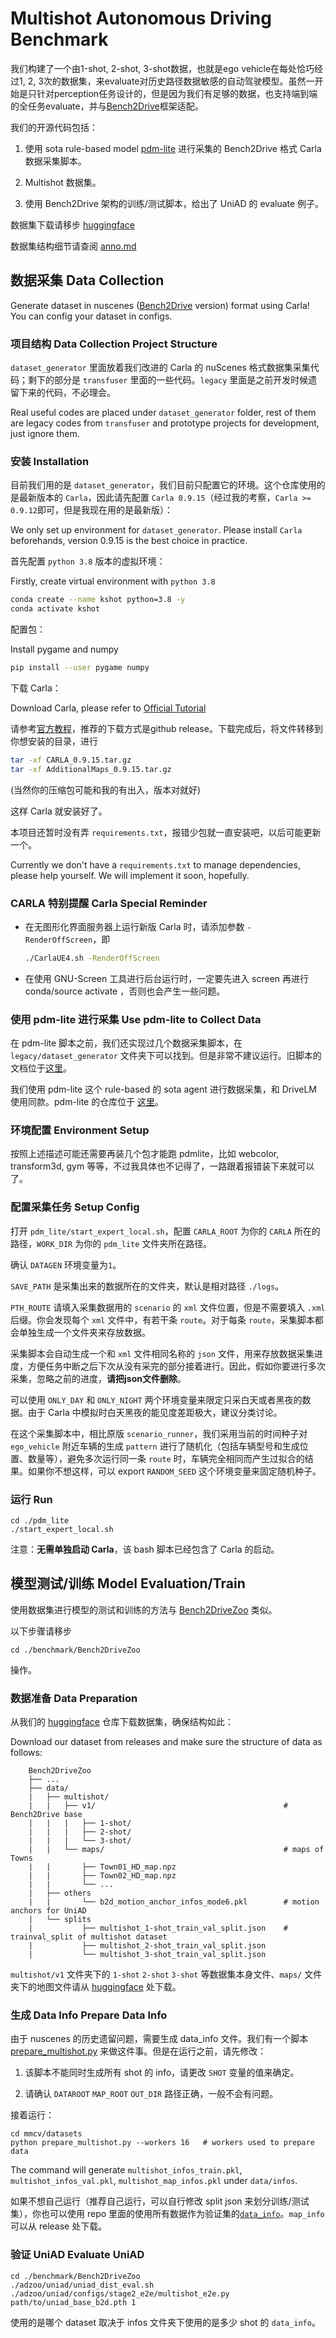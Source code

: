 # Multishot Autonomous Driving Benchmark

我们构建了一个由1-shot, 2-shot, 3-shot数据，也就是ego vehicle在每处恰巧经过1, 2, 3次的数据集，来evaluate对历史路径数据敏感的自动驾驶模型。虽然一开始是只针对perception任务设计的，但是因为我们有足够的数据，也支持端到端的全任务evaluate，并与[Bench2Drive](https://github.com/Thinklab-SJTU/Bench2Drive)框架适配。

我们的开源代码包括：

1. 使用 sota rule-based model [pdm-lite](https://github.com/OpenDriveLab/DriveLM/tree/DriveLM-CARLA/pdm_lite) 进行采集的 Bench2Drive 格式 Carla 数据采集脚本。

2. Multishot 数据集。

3. 使用 Bench2Drive 架构的训练/测试脚本，给出了 UniAD 的 evaluate 例子。

数据集下载请移步 [huggingface](https://huggingface.co/datasets/Telkwevr/Multishot-AD-Bench/tree/main)

数据集结构细节请查阅 [anno.md](anno.md)

## 数据采集 Data Collection

Generate dataset in nuscenes ([Bench2Drive](https://github.com/Thinklab-SJTU/Bench2Drive) version) format using Carla! You can config your dataset in configs.

### 项目结构 Data Collection Project Structure

`dataset_generator` 里面放着我们改进的 Carla 的 nuScenes 格式数据集采集代码；剩下的部分是 `transfuser` 里面的一些代码。`legacy` 里面是之前开发时候遗留下来的代码，不必理会。

Real useful codes are placed under `dataset_generator` folder, rest of them are legacy codes from `transfuser` and prototype projects for development, just ignore them.

### 安装 Installation

目前我们用的是 `dataset_generator`，我们目前只配置它的环境。这个仓库使用的是最新版本的 `Carla`，因此请先配置 `Carla 0.9.15`（经过我的考察，`Carla >= 0.9.12`即可，但是我现在用的是最新版）：

We only set up environment for `dataset_generator`. Please install `Carla` beforehands, version 0.9.15 is the best choice in practice.

首先配置 `python 3.8` 版本的虚拟环境：

Firstly, create virtual environment with `python 3.8`

```bash
conda create --name kshot python=3.8 -y
conda activate kshot
```

配置包：

Install pygame and numpy

```bash
pip install --user pygame numpy
```

下载 Carla：

Download Carla, please refer to [Official Tutorial](https://carla.readthedocs.io/en/0.9.15/start_quickstart/)

请参考[官方教程](https://carla.readthedocs.io/en/0.9.15/start_quickstart/)，推荐的下载方式是github release。下载完成后，将文件转移到你想安装的目录，进行

```bash
tar -xf CARLA_0.9.15.tar.gz
tar -xf AdditionalMaps_0.9.15.tar.gz
```

(当然你的压缩包可能和我的有出入，版本对就好)

这样 Carla 就安装好了。

本项目还暂时没有弄 `requirements.txt`，报错少包就一直安装吧，以后可能更新一个。

Currently we don't have a `requirements.txt` to manage dependencies, please help yourself. We will implement it soon, hopefully.

### CARLA 特别提醒 Carla Special Reminder

 - 在无图形化界面服务器上运行新版 Carla 时，请添加参数 `-RenderOffScreen`，即

   ```bash
   ./CarlaUE4.sh -RenderOffScreen
   ```
 
 - 在使用 GNU-Screen 工具进行后台运行时，一定要先进入 screen 再进行 conda/source activate ，否则也会产生一些问题。

### 使用 pdm-lite 进行采集 Use pdm-lite to Collect Data

在 pdm-lite 脚本之前，我们还实现过几个数据采集脚本，在 `legacy/dataset_generator` 文件夹下可以找到。但是非常不建议运行。旧脚本的文档位于[这里](data_generator_legacy.md)。

我们使用 pdm-lite 这个 rule-based 的 sota agent 进行数据采集，和 DriveLM 使用同款。pdm-lite 的仓库位于 [这里](https://github.com/OpenDriveLab/DriveLM/tree/DriveLM-CARLA/pdm_lite)。

### 环境配置 Environment Setup

按照上述描述可能还需要再装几个包才能跑 pdmlite，比如 webcolor, transform3d, gym 等等，不过我具体也不记得了，一路跟着报错装下来就可以了。

### 配置采集任务 Setup Config

打开 `pdm_lite/start_expert_local.sh`，配置 `CARLA_ROOT` 为你的 `CARLA` 所在的路径，`WORK_DIR` 为你的 `pdm_lite` 文件夹所在路径。

确认 `DATAGEN` 环境变量为`1`。

`SAVE_PATH` 是采集出来的数据所在的文件夹，默认是相对路径 `./logs`。

`PTH_ROUTE` 请填入采集数据用的 `scenario` 的 `xml` 文件位置，但是不需要填入 `.xml` 后缀。你会发现每个 `xml` 文件中，有若干条 `route`。对于每条 `route`，采集脚本都会单独生成一个文件夹来存放数据。

采集脚本会自动生成一个和 `xml` 文件相同名称的 `json` 文件，用来存放数据采集进度，方便任务中断之后下次从没有采完的部分接着进行。因此，假如你要进行多次采集，忽略之前的进度，**请把json文件删除**。

可以使用 `ONLY_DAY` 和 `ONLY_NIGHT` 两个环境变量来限定只采白天或者黑夜的数据。由于 Carla 中模拟时白天黑夜的能见度差距极大，建议分类讨论。

在这个采集脚本中，相比原版 `scenario_runner`，我们采用当前的时间种子对 `ego_vehicle` 附近车辆的生成 `pattern` 进行了随机化（包括车辆型号和生成位置、数量等），避免多次运行同一条 `route` 时，车辆完全相同而产生过拟合的结果。如果你不想这样，可以 export `RANDOM_SEED` 这个环境变量来固定随机种子。

### 运行 Run

```shell
cd ./pdm_lite
./start_expert_local.sh
```

注意：**无需单独启动 Carla**，该 bash 脚本已经包含了 Carla 的启动。

## 模型测试/训练 Model Evaluation/Train

使用数据集进行模型的测试和训练的方法与 [Bench2DriveZoo](https://github.com/Thinklab-SJTU/Bench2DriveZoo/tree/uniad/vad) 类似。

以下步骤请移步

```shell
cd ./benchmark/Bench2DriveZoo
```

操作。

### 数据准备 Data Preparation

从我们的 [huggingface](https://huggingface.co/datasets/Telkwevr/Multishot-AD-Bench/tree/main) 仓库下载数据集，确保结构如此：

Download our dataset from releases and make sure the structure of data as follows:

```
    Bench2DriveZoo
    ├── ...                   
    ├── data/
    |   ├── multishot/
    |   |   ├── v1/                                          # Bench2Drive base 
    |   |   |   ├── 1-shot/
    |   |   |   ├── 2-shot/
    |   |   |   └── 3-shot/
    |   |   └── maps/                                        # maps of Towns
    |   |       ├── Town01_HD_map.npz
    |   |       ├── Town02_HD_map.npz
    |   |       └── ...
    |   ├── others
    |   |       └── b2d_motion_anchor_infos_mode6.pkl        # motion anchors for UniAD
    |   └── splits
    |           ├── multishot_1-shot_train_val_split.json    # trainval_split of multishot dataset 
    |           ├── multishot_2-shot_train_val_split.json
    |           └── multishot_3-shot_train_val_split.json

```

`multishot/v1` 文件夹下的 `1-shot` `2-shot` `3-shot` 等数据集本身文件、`maps/` 文件夹下的地图文件请从 [huggingface](https://huggingface.co/datasets/Telkwevr/Multishot-AD-Bench/tree/main) 处下载。

### 生成 Data Info Prepare Data Info

由于 nuscenes 的历史遗留问题，需要生成 data_info 文件。我们有一个脚本 [prepare_multishot.py](benchmark/Bench2DriveZoo/mmcv/datasets/prepare_multishot.py) 来做这件事。但是在运行之前，请先修改：

1. 该脚本不能同时生成所有 shot 的 info，请更改 `SHOT` 变量的值来确定。

2. 请确认 `DATAROOT` `MAP_ROOT` `OUT_DIR` 路径正确，一般不会有问题。

接着运行：

```shell
cd mmcv/datasets
python prepare_multishot.py --workers 16   # workers used to prepare data
```

The command will generate `multishot_infos_train.pkl`, `multishot_infos_val.pkl`, `multishot_map_infos.pkl` under `data/infos`.

如果不想自己运行（推荐自己运行，可以自行修改 split json 来划分训练/测试集），你也可以使用 repo 里面的使用所有数据作为验证集的[`data_info`](./multishot_dataset/dataset_info_split/)。`map_info` 可以从 release 处下载。

### 验证 UniAD Evaluate UniAD

```shell
cd ./benchmark/Bench2DriveZoo
./adzoo/uniad/uniad_dist_eval.sh ./adzoo/uniad/configs/stage2_e2e/multishot_e2e.py path/to/uniad_base_b2d.pth 1
```

使用的是哪个 dataset 取决于 infos 文件夹下使用的是多少 shot 的 `data_info`。